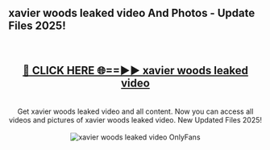 <h2>xavier woods leaked video And Photos - Update Files 2025!</h2>
<br>
<div align="center">
<h2><a href="https://betterlinks.top/A2PfLJ" rel="nofollow">🔴 CLICK HERE 🌐==►► xavier woods leaked video</a></h2>
<br>
Get xavier woods leaked video and all content. Now you can access all videos and pictures of xavier woods leaked video. New Updated Files 2025!
<br>
<br>
<a href="https://betterlinks.top/A2PfLJ" rel="nofollow" data-target="animated-image.originalLink"><img src="https://i.imgur.com/dJHk4Zq.gif" alt="xavier woods leaked video OnlyFans" style="max-width: 100%; display: inline-block;" data-target="animated-image.originalImage"></a>
</div>
<br>
